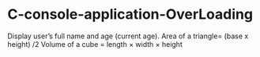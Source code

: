 # C-console-application-OverLoading
 Display user’s full name and age (current age). 
 Area of a triangle= (base x height) /2 
 Volume of a cube = length × width × height
